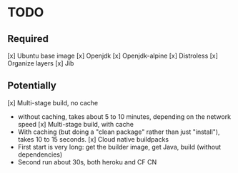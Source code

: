 # TODO

## Required

[x] Ubuntu base image
[x] Openjdk
[x] Openjdk-alpine
[x] Distroless
[x] Organize layers
[x] Jib

## Potentially

[x] Multi-stage build, no cache
  - without caching, takes about 5 to 10 minutes, depending on the network speed
[x] Multi-stage build, with cache
  - With caching (but doing a "clean package" rather than just "install"), takes 10 to 15 seconds.
[x] Cloud native buildpacks
  - First start is very long: get the builder image, get Java, build (without dependencies)
  - Second run about 30s, both heroku and CF CN

